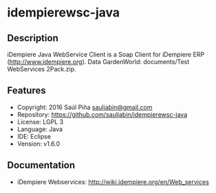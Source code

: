 idempierewsc-java
=================

Description
-----------
iDempiere Java WebService Client is a Soap Client for 
iDempiere ERP (http://www.idempiere.org). 
Data GardenWorld: documents/Test WebServices 2Pack.zip.


Features
--------
- Copyright: 2016 Saúl Piña <sauljabin@gmail.com>
- Repository: https://github.com/sauljabin/idempierewsc-java
- License: LGPL 3
- Language: Java
- IDE: Eclipse
- Vension: v1.6.0


Documentation
-------------
- iDempiere Webservices: http://wiki.idempiere.org/en/Web_services